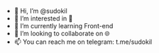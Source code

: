 - 👋 Hi, I’m @sudokil
- 👀 I’m interested in 🌌
- 🌱 I’m currently learning Front-end
- 💞️ I’m looking to collaborate on 🌐
- 📫 You can reach me on telegram: t.me/sudokil

<!---
sudokil/sudokil is a ✨ special ✨ repository because its `README.md` (this file) appears on your GitHub profile.
You can click the Preview link to take a look at your changes.
--->
